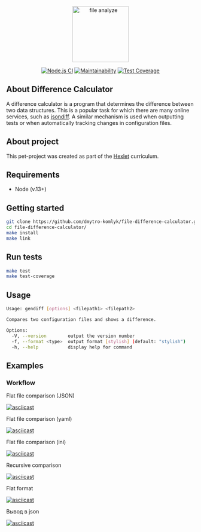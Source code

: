 <div align="center">
  <img alt="file analyze" title="file-difference-calculator" src="https://cdn-icons-png.flaticon.com/512/1265/1265944.png" width="150"/>
</div>

<div align="center">

[![Node.js CI](https://github.com/DmitriyK/file-difference-calculator/actions/workflows/nodejs.yml/badge.svg)](https://github.com/DmitriyK/file-difference-calculator/actions/workflows/nodejs.yml)
[![Maintainability](https://api.codeclimate.com/v1/badges/5e47ed2faaa22ee40d25/maintainability)](https://codeclimate.com/github/dmytro-komlyk/file-difference-calculator/maintainability)
[![Test Coverage](https://api.codeclimate.com/v1/badges/5e47ed2faaa22ee40d25/test_coverage)](https://codeclimate.com/github/dmytro-komlyk/file-difference-calculator/test_coverage)

</div>

## About Difference Calculator

A difference calculator is a program that determines the difference between two data structures. This is a popular task for which there are many online services, such as [jsondiff](http://www.jsondiff.com/). A similar mechanism is used when outputting tests or when automatically tracking changes in configuration files.

## About project

This pet-project was created as part of the [Hexlet](https://ru.hexlet.io/programs/frontend/projects/46) curriculum.

## Requirements

- Node (v.13+)

## Getting started

```sh
git clone https://github.com/dmytro-komlyk/file-difference-calculator.git
cd file-difference-calculator/
make install
make link
```

## Run tests

```sh
make test
make test-coverage
```

## Usage

```sh
Usage: gendiff [options] <filepath1> <filepath2>

Compares two configuration files and shows a difference.

Options:
  -V, --version        output the version number
  -f, --format <type>  output format [stylish] (default: "stylish")
  -h, --help           display help for command
```

## Examples

### Workflow
Flat file comparison (JSON)

[![asciicast](https://asciinema.org/a/326679.svg)](https://asciinema.org/a/326679)

Flat file comparison (yaml)

[![asciicast](https://asciinema.org/a/327167.svg)](https://asciinema.org/a/327167)

Flat file comparison (ini)

[![asciicast](https://asciinema.org/a/327177.svg)](https://asciinema.org/a/327177)

Recursive comparison

[![asciicast](https://asciinema.org/a/329788.svg)](https://asciinema.org/a/329788)

Flat format

[![asciicast](https://asciinema.org/a/330232.svg)](https://asciinema.org/a/330232)

Вывод в json

[![asciicast](https://asciinema.org/a/330392.svg)](https://asciinema.org/a/330392)
